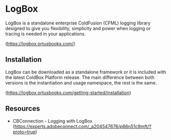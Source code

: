 # LogBox

LogBox is a standalone enterprise ColdFusion (CFML) logging library designed to give you flexibility, simplicity and power when logging or tracing is needed in your applications.

(https://logbox.ortusbooks.com/)

## Installation

LogBox can be downloaded as a standalone framework or it is included with the latest ColdBox Platform release. The main difference between both versions is the instantiation and usage namespace, the rest is the same.

(https://logbox.ortusbooks.com/getting-started/installation)

## Resources

- CBConnection - Logging with LogBox  
(https://experts.adobeconnect.com/_a204547676/p66n51c9mft/?proto=true)
   
